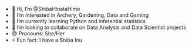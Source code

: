 - 👋 Hi, I’m @ShibaHinataHime
- 👀 I’m interested in Archery, Gardening, Data and Gaming
- 🌱 I’m currently learning Python and inferential statistics
- 💞️ I’m looking to collaborate on Data Analysis and Data Scientist projects
- 😄 Pronouns: She/Her
- ⚡ Fun fact: I have a Shiba Inu

<!---
ShibaHinataHime/ShibaHinataHime is a ✨ special ✨ repository because its `README.md` (this file) appears on your GitHub profile.
You can click the Preview link to take a look at your changes.
--->
